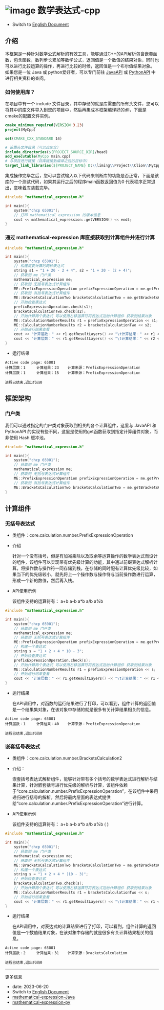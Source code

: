 # ![image](https://user-images.githubusercontent.com/113756063/203919312-dcec4a61-2136-4af2-a361-66b2ed4e6a54.png) 数学表达式-cpp

- Switch to [English Document](https://github.com/BeardedManZhao/mathematical-expression/blob/main/README.md)

## 介绍

本框架是一种针对数学公式解析的有效工具，能够通过C++的API解析包含嵌套函数，包含函数，数列步长累加等数学公式，返回值是一个数值的结果对象，同时也可以进行比较运算的操作，再进行比较的时候，返回值是一个布尔值结果对象。
如果您是一位 Java 或 python爱好者，可以专门前往 [JavaAPI](https://github.com/BeardedManZhao/mathematical-expression.git)
或 [PythonAPI](https://github.com/BeardedManZhao/mathematical-expression-Py) 中进行相关资料的查阅。

### 如何使用库？

在项目中有一个 include 文件目录，其中存储的就是库需要的所有头文件，您可以将其中的库文件导入到您的项目中，然后再集成本框架编译好的dll，下面是cmake的配置文件实例。

```cmake
cmake_minimum_required(VERSION 3.23)
project(MyCpp)

set(CMAKE_CXX_STANDARD 14)

# 设置头文件目录（可以自定义）
include_directories(${PROJECT_SOURCE_DIR}/head)
add_executable(MyCpp main.cpp)
# 与项目进行链接（将库链接到编译之后的目标中）
target_link_libraries(${PROJECT_NAME} D:\\liming\\Project\\Clion\\MyCpp\\cmake-build-debug\\mathematical_expression_cpp.dll)
```

集成操作完毕之后，您可以尝试输入以下代码来判断库的功能是否正常，下面是该库的一个测试代码，如果其运行之后的程序main函数返回值为0
代表程序正常退出，意味着库装载完毕。

```c++
#include "mathematical_expression.h"

int main(){
    system("chcp 65001");
    // 打印 mathematical_expression 的版本信息
    cout << mathematical_expression::getVERSION() << endl;
}
```

### 通过 mathematical-expression 库直接获取到计算组件并进行计算

```c++
#include "mathematical_expression.h"

int main(){
    system("chcp 65001");
    // 构建需要计算的两种表达式
    string s1 = "1 + 20 - 2 + 4", s2 = "1 + 20 - (2 + 4)";
    // 获取到 me 门户类
    mathematical_expression me;
    // 获取到 无括号表达式计算组件
    ME::PrefixExpressionOperation prefixExpressionOperation = me.getPrefixExpressionOperation();
    // 获取到 有括号表达式计算组件
    ME::BracketsCalculationTwo bracketsCalculationTwo = me.getBracketsCalculation2();
    // 开始检查表达式
    prefixExpressionOperation.check(s1);
    bracketsCalculationTwo.check(s2);
    // 开始计算两个表达式 可以使用左移运算符将表达式送给计算组件 获取到结果对象
    ME::CalculationNumberResults r1 = prefixExpressionOperation << s1;
    ME::CalculationNumberResults r2 = bracketsCalculationTwo << s2;
    // 开始进行结果查看
    cout << "计算层数：" << r1.getResultLayers() << "\t计算结果：" << r1 << "\t计算来源：" << r1.getCalculationSourceName() << endl;
    cout << "计算层数：" << r1.getResultLayers() << "\t计算结果：" << r2 << "\t计算来源：" << r1.getCalculationSourceName() << endl;
}
```

- 运行结果

```
Active code page: 65001
计算层数：1     计算结果：23    计算来源：PrefixExpressionOperation
计算层数：1     计算结果：15    计算来源：PrefixExpressionOperation

进程已结束,退出代码0
```

## 框架架构

### 门户类

我们可以通过指定的门户类对象获取到相关的各个计算组件，这里与 JavaAPI 和 PythonAPI 的实现有些不同，这里是使用的get函数获取到指定计算组件对象，而非使用
Hash 缓冲池。

```c++
#include "mathematical_expression.h"

int main(){
    system("chcp 65001");
    // 获取到 me 门户类
    mathematical_expression me;
    // 获取到 无括号表达式计算组件
    ME::PrefixExpressionOperation prefixExpressionOperation = me.getPrefixExpressionOperation();
    // 获取到 有括号表达式计算组件
    ME::BracketsCalculationTwo bracketsCalculationTwo = me.getBracketsCalculation2();
}
```

## 计算组件

### 无括号表达式

- 类组件：core.calculation.number.PrefixExpressionOperation
- 介绍

  针对一个没有括号，但是有加减乘除以及取余等运算操作的数学表达式而设计的组件，该组件可以实现带有优先级计算的功能，其中通过前缀表达式解析计算，将操作数与操作符一同存储到栈，在存储的同时配有计算优先级比较，如果当下的优先级较小，就先将上一个操作数与操作符与当前操作数进行运算，形成一个新的数值，然后再入栈。
- API使用示例

  该组件支持的运算符有： a+b a-b a*b a/b a%b

```c++
#include "mathematical_expression.h"

int main(){
    system("chcp 65001");
    // 获取到 me 门户类
    mathematical_expression me;
    // 获取到 无括号表达式计算组件
    ME::PrefixExpressionOperation prefixExpressionOperation = me.getPrefixExpressionOperation();
    // 构建一个表达式
    string s = "1 + 2 + 4 * 10 - 3";
    // 开始检查表达式
    prefixExpressionOperation.check(s);
    // 开始计算两个表达式 可以使用左移运算符将表达式送给计算组件 获取到结果对象
    ME::CalculationNumberResults r1 = prefixExpressionOperation << s;
    // 开始进行结果查看
    cout << "计算层数：" << r1.getResultLayers() << "\t计算结果：" << r1 << "\t计算来源：" << r1.getCalculationSourceName() << endl;
}
```

- 运行结果

  在API调用中，对函数的运行结果进行了打印，可以看到，组件计算的返回值是一个结果集对象，在该对象中存储的就是很多有关计算结果相关的信息。

```
Active code page: 65001
计算层数：1     计算结果：40    计算来源：PrefixExpressionOperation

进程已结束,退出代码0
```

### 嵌套括号表达式

- 类组件：core.calculation.number.BracketsCalculation2
- 介绍：

  嵌套括号表达式解析组件，能够针对带有多个括号的数学表达式进行解析与结果计算，针对嵌套括号进行优先级的解析与计算，该组件依赖于“core.calculation.number.PrefixExpressionOperation”，在该组件中采用递归进行括号的解析，然后将最内层面的表达式提供给“core.calculation.number.PrefixExpressionOperation”进行计算。
- API使用示例

  该组件支持的运算符有： a+b a-b a*b a/b a%b ( )

```c++
#include "mathematical_expression.h"

int main(){
    system("chcp 65001");
    // 获取到 me 门户类
    mathematical_expression me;
    // 获取到 无括号表达式计算组件
    ME::BracketsCalculationTwo bracketsCalculationTwo = me.getBracketsCalculation2();
    // 构建一个表达式
    string s = "1 + 2 + 4 * (10 - 3)";
    // 开始检查表达式
    bracketsCalculationTwo.check(s);
    // 开始计算两个表达式 可以使用左移运算符将表达式送给计算组件 获取到结果对象
    ME::CalculationNumberResults r1 = bracketsCalculationTwo << s;
    // 开始进行结果查看
    cout << "计算层数：" << r1.getResultLayers() << "\t计算结果：" << r1 << "\t计算来源：" << r1.getCalculationSourceName() << endl;
}
```

- 运行结果

  在API调用中，对表达式的计算结果进行了打印，可以看到，组件计算的返回值是一个数值结果对象，在该对象中存储的就是很多有关计算结果相关的信息。

```
Active code page: 65001
计算层数：2     计算结果：31    计算来源：BracketsCalculation

进程已结束,退出代码0
```

<hr>

更多信息

- date: 2023-06-20
- Switch to [English Document](https://github.com/BeardedManZhao/mathematical-expression/blob/main/README.md)
- [mathematical-expression-Java](https://github.com/BeardedManZhao/mathematical-expression.git)
- [mathematical-expression-py](https://github.com/BeardedManZhao/mathematical-expression-Py)
